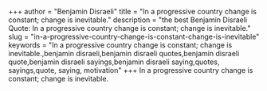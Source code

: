 +++
author = "Benjamin Disraeli"
title = "In a progressive country change is constant; change is inevitable."
description = "the best Benjamin Disraeli Quote: In a progressive country change is constant; change is inevitable."
slug = "in-a-progressive-country-change-is-constant-change-is-inevitable"
keywords = "In a progressive country change is constant; change is inevitable.,benjamin disraeli,benjamin disraeli quotes,benjamin disraeli quote,benjamin disraeli sayings,benjamin disraeli saying,quotes, sayings,quote, saying, motivation"
+++
In a progressive country change is constant; change is inevitable.
